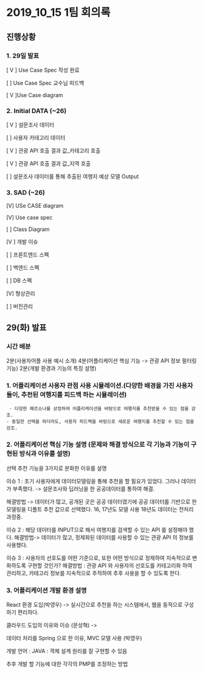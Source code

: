 # 2019_10_15 1팀 회의록

## 진행상황
### 1. 29일 발표
[ V ] Use Case Spec 작성 완료 

[     ]  Use Case Spec 교수님 피드백 

[ V ]Use Case diagram

### 2. Initial DATA (~26)
 [ V ] 설문조사 데이터
 
 [    ] 사용자 카테고리 데이터
 
 [ V ] 관광 API 호출 결과 값_카테고리 호출
 
 [ V ] 관광 API 호출 결과 값_지역 호출
 
 [    ] 설문조사 데이터를 통해 추출된 여행지 예상 모델 Output


### 3. SAD (~26)
[V] USe CASE diagram

[V] Use case spec

[ ] Class Diagram

[V ] 개발 이슈

[ ] 프론트엔드 스펙

[ ] 백엔드 스펙

[ ] DB 스펙

[V] 형상관리 

[ ] 버전관리 



## 29(화) 발표

### 시간 배분
 2분(사용자어플 사용 예시 소개)
 4분(어플리케이션 핵심 기능 -> 관광 API 정보 필터링 기능)
 2분(개발 환경과 기능의 특징 설명) 
  
### 1. 어플리케이션 사용자 관점 사용 시뮬레이션.(다양한 배경을 가진 사용자들이, 추천된 여행지를 피드백 하는 시뮬레이션)
     - 다양한 페르소나를 상정하여 어플리케이션을 바탕으로 여행지를 추천받을 수 있는 점을 강조.
    - 동일한 선택을 하더라도, 사용자 피드백을 바탕으로 새로운 여행지를 추천할 수 있는 점을 강조.

### 2. 어플리케이션 핵심 기능 설명 (문제와 해결 방식으로 각 기능과 기능이 구현된 방식과 이유를 설명)

선택 추천 기능을 3가지로 분화한 이유를 설명

이슈 1 : 초기 사용자에게 데이터모델링을 통해 추천을 할 필요가 있었다. 그러나 데이터가 부족했다. -> 설문조사와 딥러닝을 한 공공데이터를 통하여 해결. 


해결방법 -> 데이터가 많고, 공개된 곳은 공공 데이터였기에 공공 데이터를 기반으로 한 모델링을 디폴트 추천 값으로 선택했다. 16, 17년도 모델 사용 18년도 데이터는 전처리 과정중. 

이슈 2 : 해당 데이터를 INPUT으로 해서 여행지를 검색할 수 있는 API 를 설정해야 했다.
해결방법-> 데이터가 많고, 정제화된 데이터를 사용할 수 있는 관광 API 의 정보를 사용했다.


이슈 3 :  사용자의 선호도를 어떤 기준으로, 또한 어떤 방식으로 정제하여 지속적으로 변화하도록 구현할 것인가?
해결방법 : 관광 API 와 사용자의 선호도를 카테고리화 하여 관리하고, 카테고리 정보를 지속적으로 추적하여 추후 사용을 할 수 있도록 한다.



### 3.  어플리케이션 개발 환경 설명

React 환경 도입(박영우)
-> 실시간으로 추천을 하는 시스템에서, 웹을 동적으로 구성하기 편리하다. 

클라우드 도입의 이유와 이슈 (문성혁)
-> 

데이터 처리를 Spring 으로 한 이유, MVC 모델 사용 (박영우)

개발 언어 : JAVA  : 객체 설계 원리를 잘 구현할 수 있음

추후 개발 할 기능에 대한 각각의 PMP를 조정하는 방법

